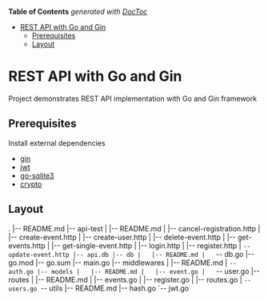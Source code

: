 <!-- START doctoc generated TOC please keep comment here to allow auto update -->
<!-- DON'T EDIT THIS SECTION, INSTEAD RE-RUN doctoc TO UPDATE -->
**Table of Contents**  *generated with [DocToc](https://github.com/thlorenz/doctoc)*

- [REST API with Go and Gin](#rest-api-with-go-and-gin)
  - [Prerequisites](#prerequisites)
  - [Layout](#layout)

<!-- END doctoc generated TOC please keep comment here to allow auto update -->

# REST API with Go and Gin

Project demonstrates REST API implementation with Go and Gin framework

## Prerequisites
Install external dependencies 
* [gin](https://github.com/gin-gonic/gin)
* [jwt](https://github.com/golang-jwt/jwt)
* [go-sqlite3](https://github.com/mattn/go-sqlite3)
* [crypto](https://github.com/golang/crypto)

## Layout

.
|-- README.md
|-- api-test
|   |-- README.md
|   |-- cancel-registration.http
|   |-- create-event.http
|   |-- create-user.http
|   |-- delete-event.http
|   |-- get-events.http
|   |-- get-single-event.http
|   |-- login.http
|   |-- register.http
|   `-- update-event.http
|-- api.db
|-- db
|   |-- README.md
|   `-- db.go
|-- go.mod
|-- go.sum
|-- main.go
|-- middlewares
|   |-- README.md
|   `-- auth.go
|-- models
|   |-- README.md
|   |-- event.go
|   `-- user.go
|-- routes
|   |-- README.md
|   |-- events.go
|   |-- register.go
|   |-- routes.go
|   `-- users.go
`-- utils
    |-- README.md
    |-- hash.go
    `-- jwt.go